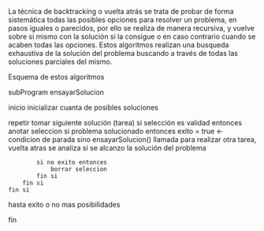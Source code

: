 La técnica de backtracking o vuelta atrás se trata de probar de forma sistemática todas las posibles opciones para resolver un problema, en pasos iguales o parecidos, por ello se realiza de manera recursiva, y vuelve sobre si mismo con la solución si la consigue o en caso contrario cuando se acaben todas las opciones. Estos algoritmos realizan una busqueda exhaustiva de la solución del problema buscando a través de todas las soluciones parciales del mismo.

Esquema de estos algoritmos

subProgram ensayarSolucion

inicio 
inicializar cuanta de posibles soluciones

repetir 
    tomar siguiente solución (tarea)
    si selección es validad entonces
        anotar seleccion
        si problema solucionado entonces
            exito = true <- condicion de parada
        sino
            ensayarSolucion() llamada para realizar otra tarea, vuelta atras se analiza si se alcanzo la solución del problema

            si no exito entonces
                borrar seleccion
            fin si
        fin si
    fin si
hasta exito o no mas posibilidades

fin